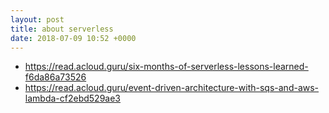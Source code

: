 ```yaml
---
layout: post
title: about serverless
date: 2018-07-09 10:52 +0000
---
```



* https://read.acloud.guru/six-months-of-serverless-lessons-learned-f6da86a73526
* https://read.acloud.guru/event-driven-architecture-with-sqs-and-aws-lambda-cf2ebd529ae3